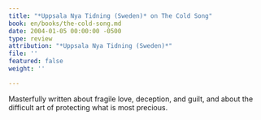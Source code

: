 ```yaml
---
title: "*Uppsala Nya Tidning (Sweden)* on The Cold Song"
book: en/books/the-cold-song.md
date: 2004-01-05 00:00:00 -0500
type: review
attribution: "*Uppsala Nya Tidning (Sweden)*"
file: ''
featured: false
weight: ''

---
```

Masterfully written about fragile love, deception, and guilt, and about the difficult art of protecting what is most precious.